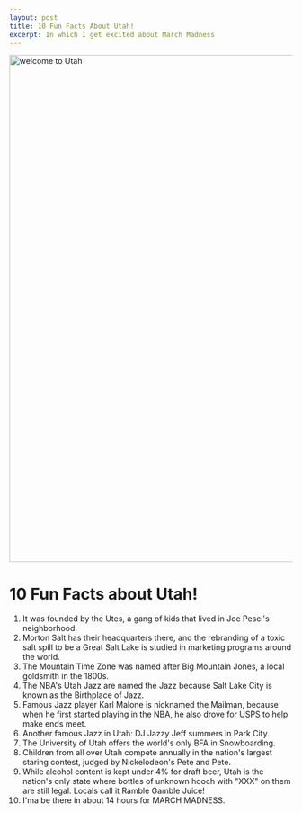 ```yaml
---
layout: post
title: 10 Fun Facts About Utah!
excerpt: In which I get excited about March Madness
---
```


<a data-flickr-embed="true"  href="https://www.flickr.com/photos/nancynance/22725566840/in/photolist-ACbtgW-dnMeeW-5CRmz3-8BessX-8DnojG-ncz1nJ-5RKBgj-cs4dRQ-MpExdY-sbShsT-faNC7Q-pX3HKF-styaci-ncphhE-NnB11a-dF9Db4-epqJ9e-8Tt5DJ-saF4LX-bqust5-HMdgTm-KW7yua-oWtz3U-y6ZhQM-gfr3fH-JmXDH2-KAeimu-FafAko-HsSifG-G46Qyj-JzEa6F-6Mj8j5-5hmETi-bwezf5-dZoEsd-J8JWMQ-vHFmHw-Jp8W9U-wooYjT-BUXasg-HL7ZHG-FXxNQT-JwxSkN-GQ8xCQ-G8wqUx-GQgiAi-K2VRUt-Jy2wrT-JrgthQ-J5nyx5" title="welcome to Utah"><img src="https://c1.staticflickr.com/1/582/22725566840_0caa47527a_h.jpg" width="1600" height="901" alt="welcome to Utah"></a><script async src="//embedr.flickr.com/assets/client-code.js" charset="utf-8"></script>
# 10 Fun Facts about Utah!

1. It was founded by the Utes, a gang of kids that lived in Joe Pesci's neighborhood.
2. Morton Salt has their headquarters there, and the rebranding of a toxic salt spill to be a Great Salt Lake is studied in marketing programs around the world.
3. The Mountain Time Zone was named after Big Mountain Jones, a local goldsmith in the 1800s.
4. The NBA's Utah Jazz are named the Jazz because Salt Lake City is known as the Birthplace of Jazz. 
5. Famous Jazz player Karl Malone is nicknamed the Mailman, because when he first started playing in the NBA, he also drove for USPS to help make ends meet.
6. Another famous Jazz in Utah: DJ Jazzy Jeff summers in Park City.
7. The University of Utah offers the world's only BFA in Snowboarding.
8. Children from all over Utah compete annually in the nation's largest staring contest, judged by Nickelodeon's Pete and Pete.
9. While alcohol content is kept under 4% for draft beer, Utah is the nation's only state where bottles of unknown hooch with "XXX" on them are still legal. Locals call it Ramble Gamble Juice!
10. I'ma be there in about 14 hours for MARCH MADNESS.
